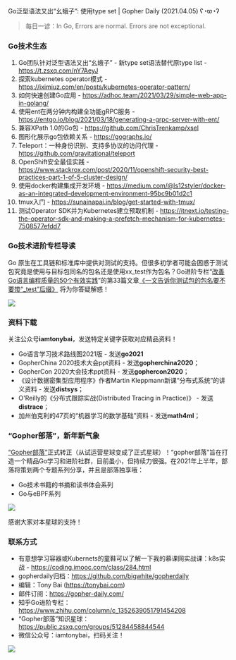 Go泛型语法又出“幺蛾子”: 使用type set | Gopher Daily (2021.04.05) ʕ◔ϖ◔ʔ

>每日一谚：In Go, Errors are normal. Errors are not exceptional.

### Go技术生态

1. Go团队针对泛型语法又出“幺蛾子” - 新type set语法替代原type list - https://t.zsxq.com/nY7AeyJ 
2. 探索kubernetes operator模式 - https://iximiuz.com/en/posts/kubernetes-operator-pattern/
3. 如何快速创建Go应用 - https://adhoc.team/2021/03/29/simple-web-app-in-golang/
4. 使用ent在两分钟内构建全功能gRPC服务 - https://entgo.io/blog/2021/03/18/generating-a-grpc-server-with-ent/
5. 兼容XPath 1.0的Go包 - https://github.com/ChrisTrenkamp/xsel
6. 图形化展示go包依赖关系 - https://gographs.io/
7. Teleport：一种身份识别、支持多协议的访问代理 - https://github.com/gravitational/teleport
8. OpenShift安全最佳实践 - https://www.stackrox.com/post/2020/11/openshift-security-best-practices-part-1-of-5-cluster-design/
9. 使用docker构建集成开发环境 - https://medium.com/@ls12styler/docker-as-an-integrated-development-environment-95bc9b01d2c1
10. tmux入门 - https://sunainapai.in/blog/get-started-with-tmux/
11. 测试Operator SDK并为Kubernetes建立预取机制 - https://itnext.io/testing-the-operator-sdk-and-making-a-prefetch-mechanism-for-kubernetes-7508577efdd7

### Go技术进阶专栏导读

Go 原生在工具链和标准库中提供对测试的支持。但很多初学者可能会困惑于测试包究竟是使用与目标包同名的包名还是使用xx_test作为包名？Go进阶专栏“[改善Go语⾔编程质量的50个有效实践](https://mp.weixin.qq.com/s/RThCEQOdytQxwrMP7XRTRw)”的第33篇文章[《一文告诉你测试包的包名要不要带“\_test”后缀》](https://www.imooc.com/read/87/article/2436) 将为你答疑解惑！

![](http://image.tonybai.com/img/202011/go-column-pgo-with-qr-and-text.png)


### 资料下载

关注公众号**iamtonybai**，发送特定关键字获取对应精品资料！

* Go语言学习技术路线图2021版 - 发送**go2021**
* GopherChina 2020技术大会ppt资料 - 发送**gopherchina2020**；
* GopherCon 2020大会技术ppt资料 - 发送**gophercon2020**；
* 《设计数据密集型应用程序》作者Martin Kleppmann新课“分布式系统”的讲义资料 - 发送**distsys**；
* O'Reilly的《分布式跟踪实战(Distributed Tracing in Practice)》 - 发送**distrace**；
* 加州伯克利的47页的“机器学习的数学基础”资料 - 发送**math4ml**；

### “Gopher部落”，新年新气象

[“Gopher部落”](https://mp.weixin.qq.com/s/jUqAL7hf2GmMun64BJufEA)正式转正（从试运营星球变成了正式星球）！“gopher部落”旨在打造一个精品Go学习和进阶社群，目前虽小，但持续力很强。在2021年上半年，部落将策划两个专题系列分享，并且是部落独享哦：

* Go技术书籍的书摘和读书体会系列
* Go与eBPF系列

![](http://image.tonybai.com/img/202103/gopher-tribe-zsxq-card.png)

感谢大家对本星球的支持！

### 联系方式

* 有意想学习容器或Kubernets的童鞋可以了解一下我的慕课网实战课：k8s实战 - https://coding.imooc.com/class/284.html
* gopherdaily归档：https://github.com/bigwhite/gopherdaily
* 编辑：Tony Bai (https://tonybai.com)
* 邮件订阅：https://gopher-daily.com/
* 知乎Go进阶专栏：https://www.zhihu.com/column/c_1352639051791454208
* “Gopher部落”知识星球：https://public.zsxq.com/groups/51284458844544
* 微信公众号：iamtonybai，扫码关注！

![](http://image.tonybai.com/img/202011/qrcode_for_iamtonybai.jpg)
